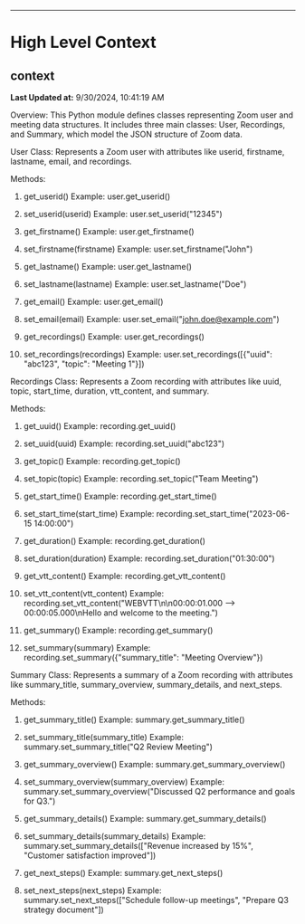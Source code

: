 

---
# High Level Context
## context
**Last Updated at:** 9/30/2024, 10:41:19 AM

Overview:
This Python module defines classes representing Zoom user and meeting data structures. It includes three main classes: User, Recordings, and Summary, which model the JSON structure of Zoom data.

User Class:
Represents a Zoom user with attributes like userid, firstname, lastname, email, and recordings.

Methods:
1. get_userid()
   Example: user.get_userid()

2. set_userid(userid)
   Example: user.set_userid("12345")

3. get_firstname()
   Example: user.get_firstname()

4. set_firstname(firstname)
   Example: user.set_firstname("John")

5. get_lastname()
   Example: user.get_lastname()

6. set_lastname(lastname)
   Example: user.set_lastname("Doe")

7. get_email()
   Example: user.get_email()

8. set_email(email)
   Example: user.set_email("john.doe@example.com")

9. get_recordings()
   Example: user.get_recordings()

10. set_recordings(recordings)
    Example: user.set_recordings([{"uuid": "abc123", "topic": "Meeting 1"}])

Recordings Class:
Represents a Zoom recording with attributes like uuid, topic, start_time, duration, vtt_content, and summary.

Methods:
1. get_uuid()
   Example: recording.get_uuid()

2. set_uuid(uuid)
   Example: recording.set_uuid("abc123")

3. get_topic()
   Example: recording.get_topic()

4. set_topic(topic)
   Example: recording.set_topic("Team Meeting")

5. get_start_time()
   Example: recording.get_start_time()

6. set_start_time(start_time)
   Example: recording.set_start_time("2023-06-15 14:00:00")

7. get_duration()
   Example: recording.get_duration()

8. set_duration(duration)
   Example: recording.set_duration("01:30:00")

9. get_vtt_content()
   Example: recording.get_vtt_content()

10. set_vtt_content(vtt_content)
    Example: recording.set_vtt_content("WEBVTT\n\n00:00:01.000 --> 00:00:05.000\nHello and welcome to the meeting.")

11. get_summary()
    Example: recording.get_summary()

12. set_summary(summary)
    Example: recording.set_summary({"summary_title": "Meeting Overview"})

Summary Class:
Represents a summary of a Zoom recording with attributes like summary_title, summary_overview, summary_details, and next_steps.

Methods:
1. get_summary_title()
   Example: summary.get_summary_title()

2. set_summary_title(summary_title)
   Example: summary.set_summary_title("Q2 Review Meeting")

3. get_summary_overview()
   Example: summary.get_summary_overview()

4. set_summary_overview(summary_overview)
   Example: summary.set_summary_overview("Discussed Q2 performance and goals for Q3.")

5. get_summary_details()
   Example: summary.get_summary_details()

6. set_summary_details(summary_details)
   Example: summary.set_summary_details(["Revenue increased by 15%", "Customer satisfaction improved"])

7. get_next_steps()
   Example: summary.get_next_steps()

8. set_next_steps(next_steps)
   Example: summary.set_next_steps(["Schedule follow-up meetings", "Prepare Q3 strategy document"])
